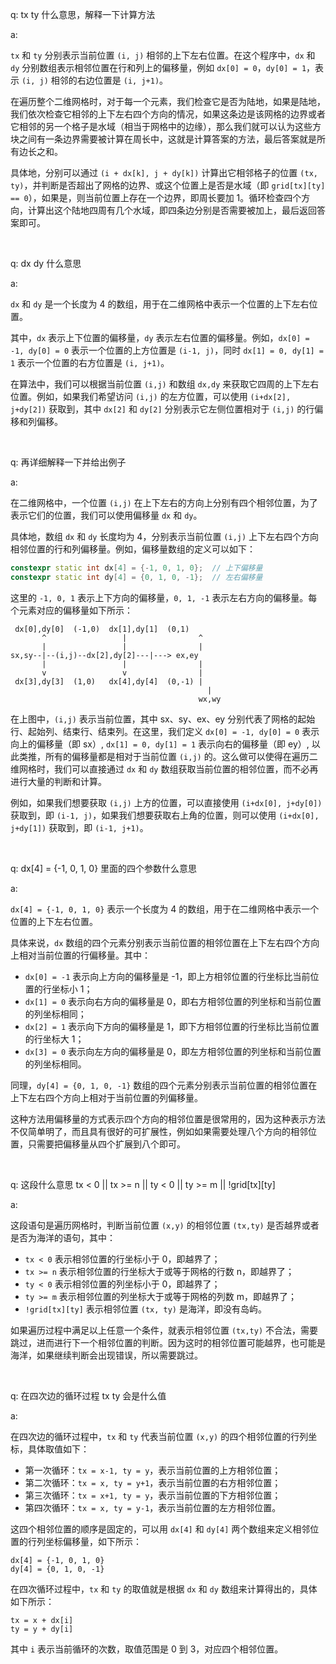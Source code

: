 q: tx ty 什么意思，解释一下计算方法

a:

`tx` 和 `ty` 分别表示当前位置 `(i, j)` 相邻的上下左右位置。在这个程序中，`dx` 和 `dy` 分别数组表示相邻位置在行和列上的偏移量，例如 `dx[0] = 0`，`dy[0] = 1`，表示 `(i, j)` 相邻的右边位置是 `(i, j+1)`。

在遍历整个二维网格时，对于每一个元素，我们检查它是否为陆地，如果是陆地，我们依次检查它相邻的上下左右四个方向的情况，如果这条边是该网格的边界或者它相邻的另一个格子是水域（相当于网格中的边缘），那么我们就可以认为这些方块之间有一条边界需要被计算在周长中，这就是计算答案的方法，最后答案就是所有边长之和。

具体地，分别可以通过 `(i + dx[k], j + dy[k])` 计算出它相邻格子的位置 `(tx, ty)`，并判断是否超出了网格的边界、或这个位置上是否是水域（即 `grid[tx][ty] == 0`），如果是，则当前位置上存在一个边界，即周长要加 1。循环检查四个方向，计算出这个陆地四周有几个水域，即四条边分别是否需要被加上，最后返回答案即可。

<br />

q: dx dy 什么意思

a:

`dx` 和 `dy` 是一个长度为 4 的数组，用于在二维网格中表示一个位置的上下左右位置。

其中，`dx` 表示上下位置的偏移量，`dy` 表示左右位置的偏移量。例如，`dx[0] = -1, dy[0] = 0` 表示一个位置的上方位置是 `(i-1, j)`，同时 `dx[1] = 0, dy[1] = 1` 表示一个位置的右方位置是 `(i, j+1)`。

在算法中，我们可以根据当前位置 `(i,j)` 和数组 `dx,dy` 来获取它四周的上下左右位置。例如，如果我们希望访问 `(i,j)` 的左方位置，可以使用 `(i+dx[2], j+dy[2])` 获取到，其中 `dx[2]` 和 `dy[2]` 分别表示它左侧位置相对于 `(i,j)` 的行偏移和列偏移。

<br />

q: 再详细解释一下并给出例子

a:

在二维网格中，一个位置 `(i,j)` 在上下左右的方向上分别有四个相邻位置，为了表示它们的位置，我们可以使用偏移量 `dx` 和 `dy`。

具体地，数组 `dx` 和 `dy` 长度均为 4，分别表示当前位置 `(i,j)` 上下左右四个方向相邻位置的行和列偏移量。例如，偏移量数组的定义可以如下：

```cpp
constexpr static int dx[4] = {-1, 0, 1, 0};  // 上下偏移量
constexpr static int dy[4] = {0, 1, 0, -1};  // 左右偏移量
```

这里的 `-1, 0, 1` 表示上下方向的偏移量，`0, 1, -1` 表示左右方向的偏移量。每个元素对应的偏移量如下所示：

```
 dx[0],dy[0]  (-1,0)  dx[1],dy[1]  (0,1)
       ^                 |                ^
       |                 |                |
sx,sy--|--(i,j)--dx[2],dy[2]---|---> ex,ey
       |                 |                |
       v                 v                |
 dx[3],dy[3]  (1,0)   dx[4],dy[4]  (0,-1) |
                                            |
                                          wx,wy
```

在上图中，`(i,j)` 表示当前位置，其中 sx、sy、ex、ey 分别代表了网格的起始行、起始列、结束行、结束列。在这里，我们定义 `dx[0] = -1, dy[0] = 0` 表示向上的偏移量（即 sx）, `dx[1] = 0, dy[1] = 1` 表示向右的偏移量（即 ey）, 以此类推，所有的偏移量都是相对于当前位置 `(i,j)` 的。这么做可以使得在遍历二维网格时，我们可以直接通过 `dx` 和 `dy` 数组获取当前位置的相邻位置，而不必再进行大量的判断和计算。

例如，如果我们想要获取 `(i,j)` 上方的位置，可以直接使用 `(i+dx[0], j+dy[0])` 获取到，即 `(i-1, j)`，如果我们想要获取右上角的位置，则可以使用 `(i+dx[0], j+dy[1])` 获取到，即 `(i-1, j+1)`。

<br />

q: dx[4] = {-1, 0, 1, 0} 里面的四个参数什么意思

a:

`dx[4] = {-1, 0, 1, 0}` 表示一个长度为 4 的数组，用于在二维网格中表示一个位置的上下左右位置。

具体来说，`dx` 数组的四个元素分别表示当前位置的相邻位置在上下左右四个方向上相对当前位置的行偏移量。其中：

- `dx[0] = -1` 表示向上方向的偏移量是 -1，即上方相邻位置的行坐标比当前位置的行坐标小 1；
- `dx[1] = 0` 表示向右方向的偏移量是 0，即右方相邻位置的列坐标和当前位置的列坐标相同；
- `dx[2] = 1` 表示向下方向的偏移量是 1，即下方相邻位置的行坐标比当前位置的行坐标大 1；
- `dx[3] = 0` 表示向左方向的偏移量是 0，即左方相邻位置的列坐标和当前位置的列坐标相同。

同理，`dy[4] = {0, 1, 0, -1}` 数组的四个元素分别表示当前位置的相邻位置在上下左右四个方向上相对于当前位置的列偏移量。

这种方法用偏移量的方式表示四个方向的相邻位置是很常用的，因为这种表示方法不仅简单明了，而且具有很好的可扩展性，例如如果需要处理八个方向的相邻位置，只需要把偏移量从四个扩展到八个即可。

<br />

q: 这段什么意思 tx < 0 || tx >= n || ty < 0 || ty >= m || !grid[tx][ty]

a:

这段语句是遍历网格时，判断当前位置 `(x,y)` 的相邻位置 `(tx,ty)` 是否越界或者是否为海洋的语句，其中：

- `tx < 0` 表示相邻位置的行坐标小于 0，即越界了；
- `tx >= n` 表示相邻位置的行坐标大于或等于网格的行数 n，即越界了；
- `ty < 0` 表示相邻位置的列坐标小于 0，即越界了；
- `ty >= m` 表示相邻位置的列坐标大于或等于网格的列数 m，即越界了；
- `!grid[tx][ty]` 表示相邻位置 `(tx, ty)` 是海洋，即没有岛屿。

如果遍历过程中满足以上任意一个条件，就表示相邻位置 `(tx,ty)` 不合法，需要跳过，进而进行下一个相邻位置的判断。因为这时的相邻位置可能越界，也可能是海洋，如果继续判断会出现错误，所以需要跳过。

<br />

q: 在四次边的循环过程 tx ty 会是什么值

a:

在四次边的循环过程中，`tx` 和 `ty` 代表当前位置 `(x,y)` 的四个相邻位置的行列坐标，具体取值如下：

- 第一次循环：`tx = x-1, ty = y`，表示当前位置的上方相邻位置；
- 第二次循环：`tx = x, ty = y+1`，表示当前位置的右方相邻位置；
- 第三次循环：`tx = x+1, ty = y`，表示当前位置的下方相邻位置；
- 第四次循环：`tx = x, ty = y-1`，表示当前位置的左方相邻位置。

这四个相邻位置的顺序是固定的，可以用 `dx[4]` 和 `dy[4]` 两个数组来定义相邻位置的行列坐标偏移量，如下所示：

```
dx[4] = {-1, 0, 1, 0}
dy[4] = {0, 1, 0, -1}
```

在四次循环过程中，`tx` 和 `ty` 的取值就是根据 `dx` 和 `dy` 数组来计算得出的，具体如下所示：

```
tx = x + dx[i]
ty = y + dy[i]
```

其中 `i` 表示当前循环的次数，取值范围是 0 到 3，对应四个相邻位置。
